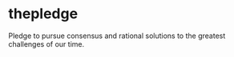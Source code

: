 thepledge
=========

Pledge to pursue consensus and rational solutions to the greatest challenges of our time.